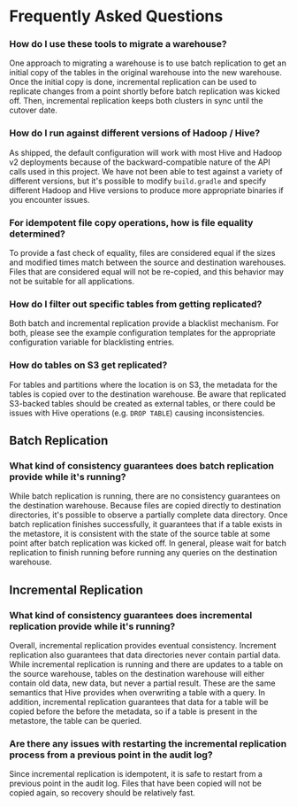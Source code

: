 # Frequently Asked Questions

### How do I use these tools to migrate a warehouse?

One approach to migrating a warehouse is to use batch replication to get an initial copy of the tables in the original warehouse into the new warehouse. Once the initial copy is done, incremental replication can be used to replicate changes from a point shortly before batch replication was kicked off. Then, incremental replication keeps both clusters in sync until the cutover date.

### How do I run against different versions of Hadoop / Hive?

As shipped, the default configuration will work with most Hive and Hadoop v2 deployments because of the backward-compatible nature of the API calls used in this project. We have not been able to test against a variety of different versions, but it's possible to modify `build.gradle` and specify different Hadoop and Hive versions to produce more appropriate binaries if you encounter issues.

### For idempotent file copy operations, how is file equality determined?

To provide a fast check of equality, files are considered equal if the sizes and modified times match between the source and destination warehouses. Files that are considered equal will not be re-copied, and this behavior may not be suitable for all applications.

### How do I filter out specific tables from getting replicated?

Both batch and incremental replication provide a blacklist mechanism. For both, please see the example configuration templates for the appropriate configuration variable for blacklisting entries.

### How do tables on S3 get replicated?

For tables and partitions where the location is on S3, the metadata for the tables is copied over to the destination warehouse. Be aware that replicated S3-backed tables should be created as external tables, or there could be issues with Hive operations (e.g. `DROP TABLE`) causing inconsistencies.

## Batch Replication

### What kind of consistency guarantees does batch replication provide while it's running?

While batch replication is running, there are no consistency guarantees on the destination warehouse. Because files are copied directly to destination directories, it's possible to observe a partially complete data directory. Once batch replication finishes successfully, it guarantees that if a table exists in the metastore, it is consistent with the state of the source table at some point after batch replication was kicked off. In general, please wait for batch replication to finish running before running any queries on the destination warehouse.

## Incremental Replication

### What kind of consistency guarantees does incremental replication provide while it's running?

Overall, incremental replication provides eventual consistency. Increment replication also guarantees that data directories never contain partial data. While incremental replication is running and there are updates to a table on the source warehouse, tables on the destination warehouse will either contain old data, new data, but never a partial result. These are the same semantics that Hive provides when overwriting a table with a query. In addition, incremental replication guarantees that data for a table will be copied before the before the metadata, so if a table is present in the metastore, the table can be queried.

### Are there any issues with restarting the incremental replication process from a previous point in the audit log?

Since incremental replication is idempotent, it is safe to restart from a previous point in the audit log. Files that have been copied will not be copied again, so recovery should be relatively fast.
